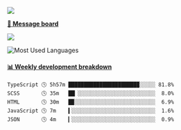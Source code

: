 [![](https://count.getloli.com/get/@SmaIIstars.github.readme)](https://count.getloli.com/)


[**💬 Message board**](https://chat.getloli.com/room/@SmaIIstars.github)

[![](https://chat.getloli.com/room/@SmaIIstars.github/svg?width=600&height=100&limit=20&theme=light&fontSize=14)](https://chat.getloli.com/room/@SmaIIstars.github)


![Most Used Languages](https://github-readme-stats.vercel.app/api/top-langs/?username=SmaIIstars&theme=dark&layout=compact)

<!-- waka-box start -->
#### <a href="https://gist.github.com/e31f5e1b7a15ee54e2fc8fca68aa5e2b" target="_blank">📊 Weekly development breakdown</a>
```text
TypeScript 🕓 5h57m ██████████████████████▉░░░░░ 81.8%
SCSS       🕓 35m   ██▏░░░░░░░░░░░░░░░░░░░░░░░░░  8.0%
HTML       🕓 30m   █▉░░░░░░░░░░░░░░░░░░░░░░░░░░  6.9%
JavaScript 🕓 7m    ▍░░░░░░░░░░░░░░░░░░░░░░░░░░░  1.6%
JSON       🕓 4m    ▎░░░░░░░░░░░░░░░░░░░░░░░░░░░  0.9%
```
<!-- Powered by https://github.com/YouEclipse/waka-box-go . -->
<!-- waka-box end -->
